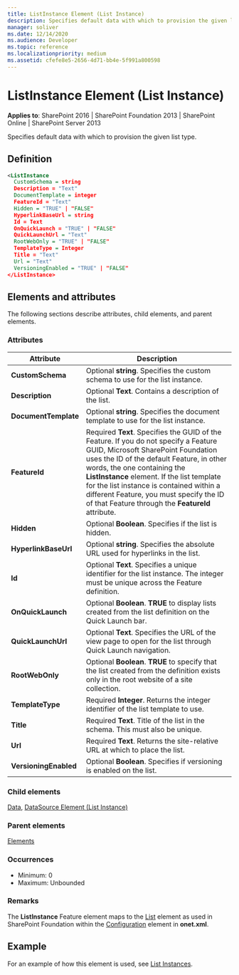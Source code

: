 ```yaml
---
title: ListInstance Element (List Instance)
description: Specifies default data with which to provision the given list type.
manager: soliver
ms.date: 12/14/2020
ms.audience: Developer
ms.topic: reference
ms.localizationpriority: medium
ms.assetid: cfefe8e5-2656-4d71-bb4e-5f991a800598
---
```


# ListInstance Element (List Instance)

**Applies to**: SharePoint 2016 | SharePoint Foundation 2013 | SharePoint Online | SharePoint Server 2013

Specifies default data with which to provision the given list type.

## Definition

```XML
<ListInstance
  CustomSchema = string
  Description = "Text"
  DocumentTemplate = integer
  FeatureId = "Text"
  Hidden = "TRUE" | "FALSE"
  HyperlinkBaseUrl = string
  Id = Text
  OnQuickLaunch = "TRUE" | "FALSE"
  QuickLaunchUrl = "Text"
  RootWebOnly = "TRUE" | "FALSE"
  TemplateType = Integer
  Title = "Text"
  Url = "Text"
  VersioningEnabled = "TRUE" | "FALSE"
</ListInstance>
```

## Elements and attributes

The following sections describe attributes, child elements, and parent elements.

### Attributes

| Attribute             | Description                                                                                                                                                                                                                                                                                                                                                                                       |
| --------------------- | ------------------------------------------------------------------------------------------------------------------------------------------------------------------------------------------------------------------------------------------------------------------------------------------------------------------------------------------------------------------------------------------------- |
| **CustomSchema**      | Optional **string**. Specifies the custom schema to use for the list instance.                                                                                                                                                                                                                                                                                                                    |
| **Description**       | Optional **Text**. Contains a description of the list.                                                                                                                                                                                                                                                                                                                                            |
| **DocumentTemplate**  | Optional **string**. Specifies the document template to use for the list instance.                                                                                                                                                                                                                                                                                                                |
| **FeatureId**         | Required **Text**. Specifies the GUID of the Feature. If you do not specify a Feature GUID, Microsoft SharePoint Foundation uses the ID of the default Feature, in other words, the one containing the **ListInstance** element. If the list template for the list instance is contained within a different Feature, you must specify the ID of that Feature through the **FeatureId** attribute. |
| **Hidden**            | Optional **Boolean**. Specifies if the list is hidden.                                                                                                                                                                                                                                                                                                                                            |
| **HyperlinkBaseUrl**  | Optional **string**. Specifies the absolute URL used for hyperlinks in the list.                                                                                                                                                                                                                                                                                                                  |
| **Id**                | Optional **Text**. Specifies a unique identifier for the list instance. The integer must be unique across the Feature definition.                                                                                                                                                                                                                                                                 |
| **OnQuickLaunch**     | Optional **Boolean**. **TRUE** to display lists created from the list definition on the Quick Launch bar.                                                                                                                                                                                                                                                                                         |
| **QuickLaunchUrl**    | Optional **Text**. Specifies the URL of the view page to open for the list through Quick Launch navigation.                                                                                                                                                                                                                                                                                       |
| **RootWebOnly**       | Optional **Boolean**. **TRUE** to specify that the list created from the definition exists only in the root website of a site collection.                                                                                                                                                                                                                                                         |
| **TemplateType**      | Required **Integer**. Returns the integer identifier of the list template to use.                                                                                                                                                                                                                                                                                                                 |
| **Title**             | Required **Text**. Title of the list in the schema. This must also be unique.                                                                                                                                                                                                                                                                                                                     |
| **Url**               | Required **Text**. Returns the site-relative URL at which to place the list.                                                                                                                                                                                                                                                                                                                      |
| **VersioningEnabled** | Optional **Boolean**. Specifies if versioning is enabled on the list.                                                                                                                                                                                                                                                                                                                             |

### Child elements

[Data](data-element-list-instance.md), [DataSource Element (List Instance)](datasource-element-list-instance.md)

### Parent elements

[Elements](elements-element-list-instance.md)

### Occurrences

- Minimum: 0
- Maximum: Unbounded

### Remarks

The **ListInstance** Feature element maps to the [List](list-element-list.md) element as used in SharePoint Foundation within the [Configuration](configuration-element-site.md) element in **onet.xml**.

## Example

For an example of how this element is used, see [List Instances](list-instances.md).
